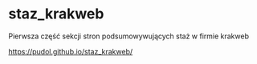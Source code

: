 # staz_krakweb
Pierwsza część sekcji stron podsumowywujących staż w firmie krakweb

https://pudol.github.io/staz_krakweb/
